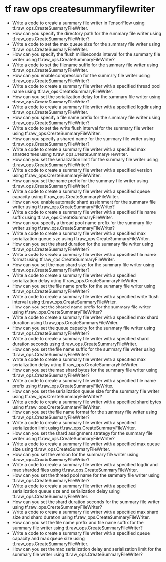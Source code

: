 # tf raw ops createsummaryfilewriter

- Write a code to create a summary file writer in TensorFlow using tf.raw_ops.CreateSummaryFileWriter.
- How can you specify the directory path for the summary file writer using tf.raw_ops.CreateSummaryFileWriter?
- Write a code to set the max queue size for the summary file writer using tf.raw_ops.CreateSummaryFileWriter.
- How can you specify the flush milliseconds interval for the summary file writer using tf.raw_ops.CreateSummaryFileWriter?
- Write a code to set the filename suffix for the summary file writer using tf.raw_ops.CreateSummaryFileWriter.
- How can you enable compression for the summary file writer using tf.raw_ops.CreateSummaryFileWriter?
- Write a code to create a summary file writer with a specified thread pool name using tf.raw_ops.CreateSummaryFileWriter.
- How can you set the serialization delay for the summary file writer using tf.raw_ops.CreateSummaryFileWriter?
- Write a code to create a summary file writer with a specified logdir using tf.raw_ops.CreateSummaryFileWriter.
- How can you specify a file name prefix for the summary file writer using tf.raw_ops.CreateSummaryFileWriter?
- Write a code to set the write flush interval for the summary file writer using tf.raw_ops.CreateSummaryFileWriter.
- How can you specify a shared name for the summary file writer using tf.raw_ops.CreateSummaryFileWriter?
- Write a code to create a summary file writer with a specified max sharded files using tf.raw_ops.CreateSummaryFileWriter.
- How can you set the serialization limit for the summary file writer using tf.raw_ops.CreateSummaryFileWriter?
- Write a code to create a summary file writer with a specified version using tf.raw_ops.CreateSummaryFileWriter.
- How can you set the name prefix for the summary file writer using tf.raw_ops.CreateSummaryFileWriter?
- Write a code to create a summary file writer with a specified queue capacity using tf.raw_ops.CreateSummaryFileWriter.
- How can you enable automatic shard assignment for the summary file writer using tf.raw_ops.CreateSummaryFileWriter?
- Write a code to create a summary file writer with a specified file name suffix using tf.raw_ops.CreateSummaryFileWriter.
- How can you specify a thread pool name prefix for the summary file writer using tf.raw_ops.CreateSummaryFileWriter?
- Write a code to create a summary file writer with a specified max serialization queue size using tf.raw_ops.CreateSummaryFileWriter.
- How can you set the shard duration for the summary file writer using tf.raw_ops.CreateSummaryFileWriter?
- Write a code to create a summary file writer with a specified file name format using tf.raw_ops.CreateSummaryFileWriter.
- How can you set the max shard size for the summary file writer using tf.raw_ops.CreateSummaryFileWriter?
- Write a code to create a summary file writer with a specified serialization delay using tf.raw_ops.CreateSummaryFileWriter.
- How can you set the file name prefix for the summary file writer using tf.raw_ops.CreateSummaryFileWriter?
- Write a code to create a summary file writer with a specified write flush interval using tf.raw_ops.CreateSummaryFileWriter.
- How can you set the shared name prefix for the summary file writer using tf.raw_ops.CreateSummaryFileWriter?
- Write a code to create a summary file writer with a specified max shard duration using tf.raw_ops.CreateSummaryFileWriter.
- How can you set the queue capacity for the summary file writer using tf.raw_ops.CreateSummaryFileWriter?
- Write a code to create a summary file writer with a specified shard duration seconds using tf.raw_ops.CreateSummaryFileWriter.
- How can you set the file name suffix for the summary file writer using tf.raw_ops.CreateSummaryFileWriter?
- Write a code to create a summary file writer with a specified max serialization delay using tf.raw_ops.CreateSummaryFileWriter.
- How can you set the max shard bytes for the summary file writer using tf.raw_ops.CreateSummaryFileWriter?
- Write a code to create a summary file writer with a specified file name prefix using tf.raw_ops.CreateSummaryFileWriter.
- How can you set the serialization queue size for the summary file writer using tf.raw_ops.CreateSummaryFileWriter?
- Write a code to create a summary file writer with a specified shard bytes using tf.raw_ops.CreateSummaryFileWriter.
- How can you set the file name format for the summary file writer using tf.raw_ops.CreateSummaryFileWriter?
- Write a code to create a summary file writer with a specified serialization limit using tf.raw_ops.CreateSummaryFileWriter.
- How can you set the shard assignment strategy for the summary file writer using tf.raw_ops.CreateSummaryFileWriter?
- Write a code to create a summary file writer with a specified max queue size using tf.raw_ops.CreateSummaryFileWriter.
- How can you set the version for the summary file writer using tf.raw_ops.CreateSummaryFileWriter?
- Write a code to create a summary file writer with a specified logdir and max sharded files using tf.raw_ops.CreateSummaryFileWriter.
- How can you set the thread pool name for the summary file writer using tf.raw_ops.CreateSummaryFileWriter?
- Write a code to create a summary file writer with a specified serialization queue size and serialization delay using tf.raw_ops.CreateSummaryFileWriter.
- How can you set the shard duration seconds for the summary file writer using tf.raw_ops.CreateSummaryFileWriter?
- Write a code to create a summary file writer with a specified max shard size and shard duration using tf.raw_ops.CreateSummaryFileWriter.
- How can you set the file name prefix and file name suffix for the summary file writer using tf.raw_ops.CreateSummaryFileWriter?
- Write a code to create a summary file writer with a specified queue capacity and max queue size using tf.raw_ops.CreateSummaryFileWriter.
- How can you set the max serialization delay and serialization limit for the summary file writer using tf.raw_ops.CreateSummaryFileWriter?